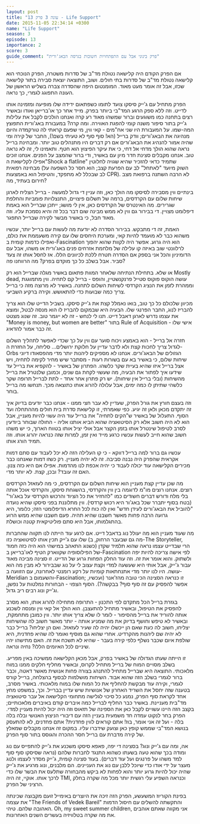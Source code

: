 ```yaml
---
layout: post
title: "עונה 3 פרק 13 - Life Support"
date: 2015-11-05 22:34:14 +0300
name: "Life Support"
season: 3
episode: 13
importance: 2
score: 3
guide_comment: "פרק בינוני אבל עם התפתחויות חשובות בגרסה הבאג'ורית"
---
```

אם הפרק הקודם היה קלישאה נטולת מד"ב של סדרות משטרה, הפרק הנוכחי הוא קלישאה נטולת מד"ב של סדרות בתי חולים. ושוב, התוצאה יוצאת סבירה בתור קלישאה שכזו, אבל זה אומר מעט מאוד. המומנטום היפה שהסדרה צברה בשליש הראשון של העונה התפוגג לגמרי, כך נראה.

הפרק מתחיל עם ג'ייק סיסקו צועד לתומו כשפתאום ידידה שלו מופיעה ומזמינה אותו לדייט. וזה ללא ספק הרגע המד"בי ביותר בפרק. מייד אחר כך או'ברייאן ואודו ובאשיר רצים בתחנה כמו משוגעים וברור שמשהו מאוד רע קרה ואנחנו הולכים לקבל את עלילות ג'ייק בתור סיפור משנה קומי להפגת האווירה. ומה קרה? במעבורת באג'ורית התפוצץ המה-שמו. על המעבורת היו שני אח"מים - קאי ווין, מי שפעם קראתי לה טורקמדה והיום מנהיגה את הבאג'ורים; וודק ברייל (הא! סוף סוף לא טעיתי בשם!), החבר של קירה ומי שהיה אמור להנהיג את הבאג'ורים אם רק דברים היו מתנהלים טוב יותר. ומבחינת ברייל נראה שהוא הולך מדחי אל דחי, כי את עיקר הפיצוץ הוא חטף. ותאמינו לי, זה לא נראה טוב. אנחנו מקבלים סצינת חדר מיון עם באשיר, ודי ברור שהמצב על הפנים. אנחנו זוכים אפילו לקלישאת ה"Shock a flatline" שתמיד כדאי להזכיר שהיא שגויה לחלוטין מבחינה רפואית (השוק מיועד "לאתחל" לב עם הפרעת קצב; הוא חסר כל השפעה על לב שבכלל לא מתפקד, והטיפול הוא באמצעות CPR). לא הרבה השתנה ברפואת מצב חירום בעתיד, מה?

בינתיים ווין מסבירה לסיסקו מה הולך כאן, וזה עניין די גדול למעשה - ברייל הצליח לארגן שיחות שלום עם הקרדסים, ברמה של תשלום פיצויים, התנצלויות פומביות והחלפת שגרירים. מה האינטרס של הקרדסים כאן, אין לי מושג; ייתכן שברייל הוא באמת דיפלומט מצויין. די בבירור גם ווין לא ממש מבינה שום דבר בכל זה והיא נסמכת עליו. וזה מאוד חבל, כי באשיר מבשר לקירה שברייל התפגר.

האמת, זה די מתבקש. בבירור הסדרה לא יודעת מה לעשות עם ברייל יותר, עכשיו משהוא כבר לא מועמד להיות קאי, ומערכת היחסים שלו עם קירה משעממת את כולם, ואפילו כדמות קומית ב-Fascination הוא היה גרוע. אפשר היה לקוות שהוא יהפוך לרלוונטי שוב באיזה קו עלילה של מלחמת אזרחים פנים באג'ורית או משהו, אבל עם הדומיניון והכל אני בספק אם הסדרה תטרח ללכת לכיוונים הללו. אז לחסל אותו זה צעד סביר. אבל בשלב כל כך מוקדם בפרק? מה הרווחנו פה?

או שלא. בתחילת הנתיחה שלאחר המוות פתאום באשיר מגלה שברייל הוא רק Mostly dead, עושה הוקוס פוקוס סטייל פרנקנשטיין, והופס - ברייל קם לתחיה. ווין מתמוגגת וממהרת לזמן את הנציג הקרדסי לשיחות השלום לתחנה. באשיר לא מרוצה מזה כי ברייל צריך כמה שבועות כדי להתאושש. וקירה ברקיע השביעי.

מכיוון שלכולם כל כך טוב, בואו נאמלל קצת את ג'ייק סיסקו. בשביל הדייט שלו הוא צריך להבריז לנוג, החבר הפרנגי שלו. הבעיה היא שבמקום להבריז לו הוא מנסה לבטל, ומוצא את עצמו נדרש לארגן דאבל דייט. תנו לי לנחש - זה לא ייגמר טוב. זה שנוג מצטט "Money is money, but women are better" בתור Rule of Acquisition אישי שלו - זה כבר אמור להדאיג.

חזרה אל ברייל - הוא באמצע ויכוח סוער עם ווין על כך שכדי לאפשר לתהליך השלום לגדול צריך לחכות קצת ולא לדבר עדיין על חלוקת ירושלים... סליחה, על החזרת ה-Orbs הגזולים של הבאג'ורים. אנחנו לא מספיקים ליהנות יותר מדי מהפסאודו דיוני שיחות שלום, כי באשיר בא עם בשורות רעות - מסתבר שיש מחיר לקימה לתחיה, ויש אצל ברייל איזו שהיא בעיית שקר כלשהו. הפתרון של באשיר - להקפיא את ברייל עד שידעו איך לפתור את הבעיה, מה שעשוי לקחת גם שנים, וכמובן שלנטרל את ברייל מהשיחות (ובלי ברייל אין שיחות). יש רק פתרון אחר אחד - לתת לברייל תרופה שקר כלשהי שתיתן לו כמה ימים, אבל עלולה להרוג אותו כתוצאה מכך. תנחשו מה ברייל בוחר.

וזה בעצם חורץ את גורל הפרק, שעדיין לא עבר חצי ממנו - אנחנו כבר יודעים בדיוק איך זה יתקדם מכאן ולאן זה יגיע. כפי שאמרתי, זו קלישאת סדרת בית חולים מההתחלה ועד הסוף. התעלול של באשיר ש"הקים לתחיה" את ברייל עוד היה עשוי להיות מעניין, אבל הוא לא היה חשוב אלא רק הסיטואציה שהוא הביא אותנו אליה - החולה שבוחר ביודעין לסרב לטיפול שינטרל אותו בזמן הקצר אבל אולי יציל אותו בטווח הארוך, כי יש משהו חשוב שהוא חייב לעשות עכשיו כרגע מייד ואין זמן, למרות שזה כנראה יהרוג אותו. וזה תמיד הורג אותו.

עכשיו גם ברור למה ברייל דווקא - כי קו העלילה הזה לא יכל לעבוד עם סתם דמות אקראית שהפרק היה נבנה סביבה. זה לא יהיה מעניין. רק כשזו דמות שאנחנו כבר מכירים הקלישאה עוד יכולה לעבוד כי יהיה אכפת לנו מהדמות. אפילו אם היא כזה צנון. האם זה עובד? ובכן, קצת. לא יותר מדי.

מה שכן עדיין קצת מעניין הוא שיחות השלום עם הקרדסים, כי מה לעזאזל הקרדסים רוצים. אנחנו רוצים מו"מ לדוגמה בין ווין והקרדסי, בהשגחת סיסקו, והקרדסי אוכל אותה בלי מלח ודורש דברים חשודים כמו "להחזיר את כל הציוד והרכוש הקרדסי על באג'ור" (בטח בסוף יתברר שכל באג'ור היא רכוש קרדסי). ווין מתלוננת בפני סיסקו שהיא נועדה "להוביל את הבאג'ורים לעידן חדש" ואין לה כוח לכל החרא הדיפלומטי הזה; כלומר, היא גרועה הרבה פחות מאשר חשבנו שהיא תהיה. פעם חשבנו שהיא ממש הרוע בהתגלמותו, אבל היא סתם פוליטיקאית קטנה וכושלת.

מה שעוד מעניין הוא מה יעולל נוג בדאבל דייט. אם לרגע עוד הייתה לנו תקווה שהחברות שלו עם ג'ייק תכין אותו לסיטואציה כזו (מה גם שבעבר הרחוק, ב-The Storyteller, כשנוג התאהב במישהי הוא היה כזה חמוד) הרי שבדייט עצמו נראה שהוא תלמיד שקדן של הפילוסופיה שקווארק הטיף לאו'ברייאן ב-Fascination לפי אישה צריכה להיות יפה ולשתוק. והוא אומר את זה. וזה עוד החלק הפחות גרוע של הדייט. זו סצינה מביכה מאוד עבור ג'ייק, אבל אותי היא שעשעה למדי וקצת עצוב לי על נוג שבבירור לא מבין מה הוא עושה. היו לנו יותר מדי אתנחתאות קומיות על רקע רומנטי לאחרונה, עם הזוועה ב-Meridian והשעמום ב-Fascination; זו כנראה הסצינה הכי טובה מהז'אנר (ועכשיו, אפשר להפסיק עם זה סוף סוף? בבקשה?). הסוף הצפוי - הבחורות נמלטות על נפשן, וג'ייק ונוג רבים ריב גדול.

בגזרת ברייל הכל מתקדם לפי התכנון - התרופה מתחילה להרוג אותו, הוא מסרב להפסיק את הטיפול, ובאשיר מתחיל להתעצבן. הוא הולך אל קאי ווין ומנסה לשכנע אותה להוריד את ברייל מהסיפור - לומר לו שלא צריך אותו יותר. ווין כמובן מתחמקת, ובאשיר לא טיפש וחושף בדיוק את מה שמניע אותה - יותר מאשר חשוב לה שהשיחות יצליחו, חשוב לה כעת שאם הן ייכשלו יהיה לה שעיר לעזאזל. ואם הן יצליחו? ברייל כבר לא יהיה שם ליהנות מהקרדיט. אחרי שהוא גם מוסיף ואומר לה שהיא פחדנית, היא שולפת איום שכבר נשלף כלפי קירה בעבר - שהיא לא תשכח את זה. האם מתישהו יהיו שיניים לכל האיומים הללו? נחיה ונראה.

זו הייתה שעתו הגדולה של באשיר בפרק, אבל מכאן הקלישאה ממשיכה באין מפריע. בשלב מסויים המוח של ברייל מתחיל לקרוס, ובאשיר מחליף חלקים ממנו במוח מלאכותי. התוצאה היא שברייל מתחיל להתנהג בצורה פחות אנושית מאשר דאטה, וכבר ברור לגמרי בשלב הזה שהוא אבוד. השיחות מושלמות לבסוף בהצלחה, ברייל קורס לגמרי, וקירה עוד מבקשת להחליף את כל המוח שלו במוח מלאכותי. באשיר מסרב, בטענה שזה יחסל את השריד האחרון של אנושיות שיש עדיין בברייל. וכך, במשפט מחץ אחד לקראת סוף הפרק, נמנע כל סיכוי לגלישה מתחומי הקלישאה אל עבר סיטואציה מד"בית מעניינת. באשיר כבר החליף לברייל כמה איברים קודם באיברים מלאכותיים; בקצב הזה היינו עשויים לקבל כאן את הספינה של תזאוס וזה היה יכול להיות מעניין למדי. הפרק בחר לנקוט עמדה חד משמעית בעניין הזה עם דיבורי הניצוץ האנושי ובלה בלה בלה - ועל זה אני אומר, בוז! אתם קוראים לווין פחדנית? אתם פחדנים, לא להתעסק בנושא המד"בי שממש קופץ כאן וצועק שידברו עליו. במקום זה אנחנו מקבלים שמאלץ של קירה מדברת עם ברייל חסר ההכרה והגוסס בתור סוף הפרק.

אה, ומה עם ג'ייק ונוג? בסצינה די יפה, פאפא סיסקו משכנע את ג'ייק להתפייס עם נוג ומודה בכך שהוא טעה בשעתו כשהוא התנגד לחברות שלהם (נראה שסיסקו סוף סוף למד משהו על פרנגים ועל עוד דברים). בעוד סצינה קומית, ג'ייק מסדר לעצמו ולנוג מעצר על ידי אודו כדי שיוכל ללבן עם נוג את העניינים. הם מלבנים, ונוג מרגיע את ג'ייק שהיה יכול להיות גרוע יותר והוא לפחות לא ביקש מהבחורה שתלעס את הבשר שלו כדי לרכך אותו. אוקיי, זה היה TMI, וכנראה השפיע עלי רגשית יותר מכל מה שקרה בחלק הרציני של הפרק.

בפינת הקוריוז המשעשע, הפרק הזה זיכה את היוצרים באימייל זועם מקבוצה שכינתה את עצמה "The Friends of Vedek Bareil" והתקשתה להשלים עם חיסול הדמות האהובה שלהם. טיהי. Oh, my sweet summer children, אני מקווה שאתם אוהבים את מה שקרה בטלוויזיה בעשרים השנים האחרונות.

